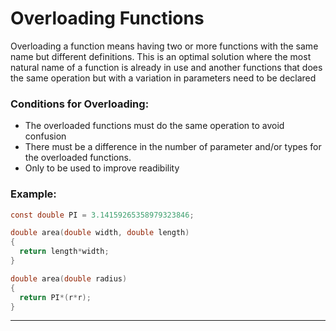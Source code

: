 # Overloading Functions
Overloading a function means having two or more functions with the same name but different definitions.
This is an optimal solution where the most natural name of a function is already in use
and another functions that does the same operation but with a variation in parameters
need to be declared

### Conditions for Overloading:
- The overloaded functions must do the same operation to avoid confusion
- There must be a difference in the number of parameter and/or types for the overloaded functions.
- Only to be used to improve readibility

### Example:
```c
const double PI = 3.14159265358979323846;

double area(double width, double length)
{
  return length*width;
}

double area(double radius)
{
  return PI*(r*r);
}
```
---
